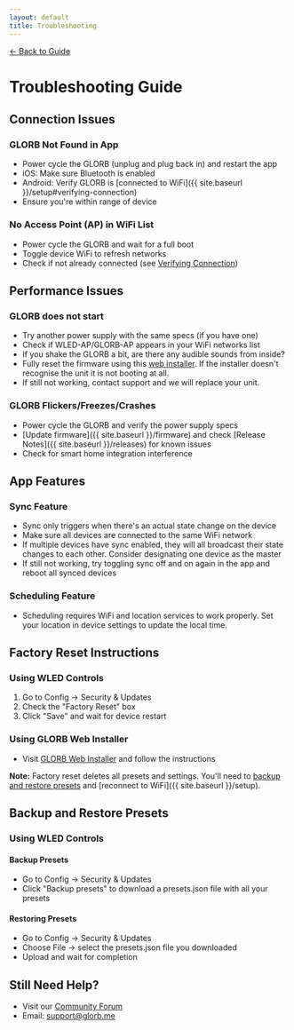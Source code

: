 ```yaml
---
layout: default
title: Troubleshooting
---
```


<div class="back-nav">
  <a href="{{ site.baseurl }}/">← Back to Guide</a>
</div>

# Troubleshooting Guide

## Connection Issues

### GLORB Not Found in App
- Power cycle the GLORB (unplug and plug back in) and restart the app
- iOS: Make sure Bluetooth is enabled
- Android: Verify GLORB is [connected to WiFi]({{ site.baseurl }}/setup#verifying-connection)
- Ensure you're within range of device

### No Access Point (AP) in WiFi List
- Power cycle the GLORB and wait for a full boot
- Toggle device WiFi to refresh networks
- Check if not already connected (see [Verifying Connection](setup#verifying-connection))

## Performance Issues

### GLORB does not start
- Try another power supply with the same specs (if you have one)
- Check if WLED-AP/GLORB-AP appears in your WiFi networks list
- If you shake the GLORB a bit, are there any audible sounds from inside?
- Fully reset the firmware using this [web installer](https://snrgy-studios.github.io/GLORB-WebInstaller/). If the installer doesn't recognise the unit it is not booting at all. 
- If still not working, contact support and we will replace your unit.

### GLORB Flickers/Freezes/Crashes
- Power cycle the GLORB and verify the power supply specs
- [Update firmware]({{ site.baseurl }}/firmware) and check [Release Notes]({{ site.baseurl }}/releases) for known issues
- Check for smart home integration interference

## App Features

### Sync Feature
- Sync only triggers when there's an actual state change on the device
- Make sure all devices are connected to the same WiFi network
- If multiple devices have sync enabled, they will all broadcast their state changes to each other. Consider designating one device as the master
- If still not working, try toggling sync off and on again in the app and reboot all synced devices

### Scheduling Feature
- Scheduling requires WiFi and location services to work properly. Set your location in device settings to update the local time.

## Factory Reset Instructions

### Using WLED Controls
1. Go to Config → Security & Updates
2. Check the "Factory Reset" box
3. Click "Save" and wait for device restart

### Using GLORB Web Installer
- Visit [GLORB Web Installer](https://snrgy-studios.github.io/GLORB-WebInstaller/) and follow the instructions

**Note:** Factory reset deletes all presets and settings. You'll need to [backup and restore presets](#backup-and-restore-presets) and [reconnect to WiFi]({{ site.baseurl }}/setup).

## Backup and Restore Presets

### Using WLED Controls

#### Backup Presets
- Go to Config → Security & Updates
- Click "Backup presets" to download a presets.json file with all your presets

#### Restoring Presets
- Go to Config → Security & Updates
- Choose File → select the presets.json file you downloaded
- Upload and wait for completion

## Still Need Help?
- Visit our [Community Forum](https://discord.com/invite/hnQ5V2GNjh)
- Email: [support@glorb.me](mailto:support@glorb.me)